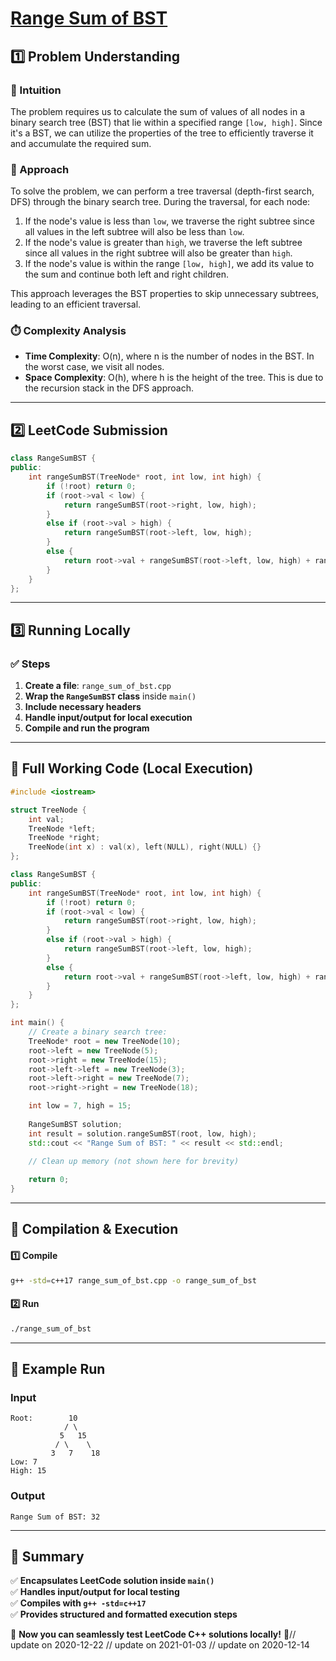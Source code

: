# **[Range Sum of BST](https://leetcode.com/problems/range-sum-of-bst/description/)**  

## **1️⃣ Problem Understanding**  
### **📌 Intuition**  
The problem requires us to calculate the sum of values of all nodes in a binary search tree (BST) that lie within a specified range `[low, high]`. Since it's a BST, we can utilize the properties of the tree to efficiently traverse it and accumulate the required sum.

### **🚀 Approach**  
To solve the problem, we can perform a tree traversal (depth-first search, DFS) through the binary search tree. During the traversal, for each node:
1. If the node's value is less than `low`, we traverse the right subtree since all values in the left subtree will also be less than `low`.
2. If the node's value is greater than `high`, we traverse the left subtree since all values in the right subtree will also be greater than `high`.
3. If the node's value is within the range `[low, high]`, we add its value to the sum and continue both left and right children.

This approach leverages the BST properties to skip unnecessary subtrees, leading to an efficient traversal.

### **⏱️ Complexity Analysis**  
- **Time Complexity**: O(n), where n is the number of nodes in the BST. In the worst case, we visit all nodes.
- **Space Complexity**: O(h), where h is the height of the tree. This is due to the recursion stack in the DFS approach.

---  

## **2️⃣ LeetCode Submission**  
```cpp
class RangeSumBST {
public:
    int rangeSumBST(TreeNode* root, int low, int high) {
        if (!root) return 0;
        if (root->val < low) {
            return rangeSumBST(root->right, low, high);
        } 
        else if (root->val > high) {
            return rangeSumBST(root->left, low, high);
        } 
        else {
            return root->val + rangeSumBST(root->left, low, high) + rangeSumBST(root->right, low, high);
        }
    }
};
```  

---  

## **3️⃣ Running Locally**  
### **✅ Steps**  
1. **Create a file**: `range_sum_of_bst.cpp`  
2. **Wrap the `RangeSumBST` class** inside `main()`  
3. **Include necessary headers**  
4. **Handle input/output for local execution**  
5. **Compile and run the program**  

---  

## **📝 Full Working Code (Local Execution)**  
```cpp
#include <iostream>

struct TreeNode {
    int val;
    TreeNode *left;
    TreeNode *right;
    TreeNode(int x) : val(x), left(NULL), right(NULL) {}
};

class RangeSumBST {
public:
    int rangeSumBST(TreeNode* root, int low, int high) {
        if (!root) return 0;
        if (root->val < low) {
            return rangeSumBST(root->right, low, high);
        } 
        else if (root->val > high) {
            return rangeSumBST(root->left, low, high);
        } 
        else {
            return root->val + rangeSumBST(root->left, low, high) + rangeSumBST(root->right, low, high);
        }
    }
};

int main() {
    // Create a binary search tree:
    TreeNode* root = new TreeNode(10);
    root->left = new TreeNode(5);
    root->right = new TreeNode(15);
    root->left->left = new TreeNode(3);
    root->left->right = new TreeNode(7);
    root->right->right = new TreeNode(18);

    int low = 7, high = 15;
    
    RangeSumBST solution;
    int result = solution.rangeSumBST(root, low, high);
    std::cout << "Range Sum of BST: " << result << std::endl;

    // Clean up memory (not shown here for brevity)
    
    return 0;
}
```  

---  

## **🔧 Compilation & Execution**  
#### **1️⃣ Compile**  
```bash
g++ -std=c++17 range_sum_of_bst.cpp -o range_sum_of_bst
```  

#### **2️⃣ Run**  
```bash
./range_sum_of_bst
```  

---  

## **🎯 Example Run**  
### **Input**  
```
Root:        10
            / \
           5   15
          / \    \
         3   7    18
Low: 7
High: 15
```  
### **Output**  
```
Range Sum of BST: 32
```  

---  

## **📌 Summary**  
✅ **Encapsulates LeetCode solution inside `main()`**  
✅ **Handles input/output for local testing**  
✅ **Compiles with `g++ -std=c++17`**  
✅ **Provides structured and formatted execution steps**  

🚀 **Now you can seamlessly test LeetCode C++ solutions locally!** 🚀// update on 2020-12-22
// update on 2021-01-03
// update on 2020-12-14
